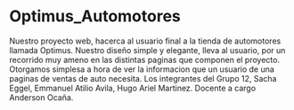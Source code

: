 # Optimus_Automotores
Nuestro proyecto web, hacerca al usuario final a la tienda de automotores llamada Optimus.
Nuestro diseño simple y elegante, lleva al usuario, por un recorrido muy ameno en las distintas paginas que componen el proyecto.
Otorgamos simplesa a hora de ver la informacion que un usuario de una paginas de ventas de auto necesita.
Los integrantes del Grupo 12, Sacha Eggel, Emmanuel Atilio Avila, Hugo Ariel Martinez.
Docente a cargo Anderson Ocaña.


